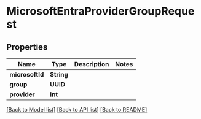 # MicrosoftEntraProviderGroupRequest

## Properties
Name | Type | Description | Notes
------------ | ------------- | ------------- | -------------
**microsoftId** | **String** |  | 
**group** | **UUID** |  | 
**provider** | **Int** |  | 

[[Back to Model list]](../README.md#documentation-for-models) [[Back to API list]](../README.md#documentation-for-api-endpoints) [[Back to README]](../README.md)


